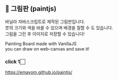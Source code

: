 ## 🎨 그림판 (paintjs)

바닐라 자바스크립트로 제작된 그림판입니다.  
붓의 크기와 색을 바꿀 수 있으며 배경을 칠할 수 도 있습니다.  
그림을 그린 후 이미지로 저장할 수 있습니다!  
  
Painting Board made with VanillaJS  
you can draw on web-canvas and save it!


### click 👇🏻
https://emayom.github.io/paintjs/
